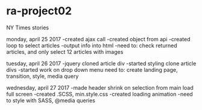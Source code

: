 # ra-project02
NY Times stories


monday, april 25 2017
-created ajax call
-created object from api
-created loop to select articles
-output info into html
-need to: check returned articles, and only select 12 articles with images


tuesday, april 26 2017
-jquery cloned article div
-started styling clone article divs
-started work on drop down menu
need to: create landing page, transition, style, media query

wednesday, april 27 2017
-made header shrink on selection from main load full screen
-created .SCSS, min.style.css
-created loading animation
-need to style with SASS, @media queries
